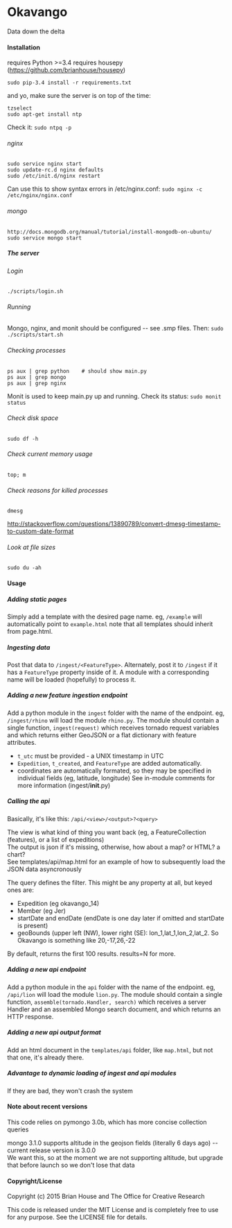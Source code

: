 Okavango
========

Data down the delta


#### Installation

requires Python >=3.4
requires housepy (https://github.com/brianhouse/housepy)

    sudo pip-3.4 install -r requirements.txt

and yo, make sure the server is on top of the time:

    tzselect
    sudo apt-get install ntp

Check it: `sudo ntpq -p`    

###### nginx
    sudo service nginx start
    sudo update-rc.d nginx defaults
    sudo /etc/init.d/nginx restart    
Can use this to show syntax errors in /etc/nginx.conf: `sudo nginx -c /etc/nginx/nginx.conf`

###### mongo
    http://docs.mongodb.org/manual/tutorial/install-mongodb-on-ubuntu/
    sudo service mongo start

##### The server

###### Login
    ./scripts/login.sh    

###### Running
Mongo, nginx, and monit should be configured -- see .smp files. Then: `sudo ./scripts/start.sh`

###### Checking processes
    ps aux | grep python    # should show main.py
    ps aux | grep mongo
    ps aux | grep nginx

Monit is used to keep main.py up and running. Check its status: `sudo monit status`

###### Check disk space
    sudo df -h

###### Check current memory usage
    top; m

###### Check reasons for killed processes
    dmesg
http://stackoverflow.com/questions/13890789/convert-dmesg-timestamp-to-custom-date-format

###### Look at file sizes
    sudo du -ah



#### Usage

##### Adding static pages
Simply add a template with the desired page name. eg, `/example` will automatically point to `example.html` 
note that all templates should inherit from page.html.

##### Ingesting data
Post that data to `/ingest/<FeatureType>`.
Alternately, post it to `/ingest` if it has a `FeatureType` property inside of it. 
A module with a corresponding name will be loaded (hopefully) to process it.

##### Adding a new feature ingestion endpoint
Add a python module in the `ingest` folder with the name of the endpoint. eg, `/ingest/rhino` will load the module `rhino.py`. The module should contain a single function, `ingest(request)` which receives tornado request variables and which returns either GeoJSON or a flat dictionary with feature attributes.
- `t_utc` must be provided - a UNIX timestamp in UTC
- `Expedition`, `t_created`, and `FeatureType` are added automatically.
- coordinates are automatically formated, so they may be specified in individual fields (eg, latitude, longitude)
See in-module comments for more information (ingest/__init__.py)

##### Calling the api
Basically, it's like this: `/api/<view>/<output>?<query>`

The view is what kind of thing you want back (eg, a FeatureCollection (features), or a list of expeditions)  
The output is json if it's missing, otherwise, how about a map? or HTML? a chart?  
See templates/api/map.html for an example of how to subsequently load the JSON data asyncronously  

The query defines the filter. This might be any property at all, but keyed ones are:
- Expedition (eg okavango_14)
- Member (eg Jer)
- startDate and endDate (endDate is one day later if omitted and startDate is present)
- geoBounds (upper left (NW), lower right (SE): lon_1,lat_1,lon_2,lat_2. So Okavango is something like 20,-17,26,-22

By default, returns the first 100 results. results=N for more.

##### Adding a new api endpoint
Add a python module in the `api` folder with the name of the endpoint. eg, `/api/lion` will load the module `lion.py`. The module should contain a single function, `assemble(tornado.Handler, search)` which receives a server Handler and an assembled Mongo search document, and which returns an HTTP response.

##### Adding a new api output format
Add an html document in the `templates/api` folder, like `map.html`, but not that one, it's already there.

##### Advantage to dynamic loading of ingest and api modules
If they are bad, they won't crash the system


#### Note about recent versions
This code relies on pymongo 3.0b, which has more concise collection queries  

mongo 3.1.0 supports altitude in the geojson fields (literally 6 days ago) -- current release version is 3.0.0  
We want this, so at the moment we are not supporting altitude, but upgrade that before launch so we don't lose that data  


#### Copyright/License

Copyright (c) 2015 Brian House and The Office for Creative Research

This code is released under the MIT License and is completely free to use for any purpose. See the LICENSE file for details.
